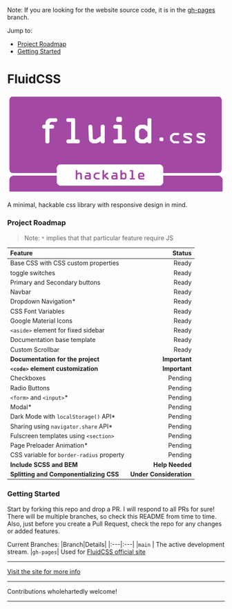 Note: If you are looking for the website source code, it is in the [gh-pages](https://github.com/nikhilmwarrier/fluidcss/tree/gh-pages/) branch.

Jump to:

- [Project Roadmap](https://github.com/nikhilmwarrier/fluidcss/blob/main/README.md#project-roadmap)
- [Getting Started](https://github.com/nikhilmwarrier/fluidcss/blob/main/README.md#getting-started)

# FluidCSS
![FluidCSS_banner](https://github.com/nikhilmwarrier/fluidcss/blob/gh-pages/res/fluidcss%20-%20banner.png)

A minimal, hackable css library with responsive design in mind.

### Project Roadmap

 > Note: `*` implies that that particular feature require JS

 |Feature|Status|
 |:---|---:|
 |Base CSS with CSS custom properties|Ready|
 |toggle switches|Ready|
 |Primary and Secondary buttons|Ready|
 |Navbar|Ready|
 |Dropdown Navigation*|Ready|
 |CSS Font Variables|Ready|
 |Google Material Icons|Ready|
 |`<aside>` element for fixed sidebar|Ready|
 |Documentation base template|Ready|
 |Custom Scrollbar|Ready|
 |__Documentation for the project__|__Important__|
 |__`<code>` element customization__|__Important__|
 |Checkboxes| Pending|
 |Radio Buttons|Pending|
 |`<form>` and `<input>`*|Pending|
 |Modal*|Pending|
 |Dark Mode with `localStorage()` API*|Pending|
 |Sharing using `navigator.share` API*|Pending|
 |Fulscreen templates using `<section>`|Pending|
 |Page Preloader Animation*|Pending|
 |CSS variable for `border-radius` property|Pending|
 |__Include SCSS and BEM__|__Help Needed__|
 |__Splitting and Componentializing CSS__|__Under Consideration__|
 
 
 ### Getting Started
 Start by forking this repo and drop a PR. I will respond to all PRs for sure!
 There will be multiple branches, so check this README from time to time.
 Also, just before you create a Pull Request, check the repo for any changes or added features.
 
 Current Branches:
 |Branch|Details|
 |:---|:---|
 |`main` | The active development stream.
 |`gh-pages`| Used for [FluidCSS official site](https://nikhilmwarrier.github.io/fluidcss) 
***
[Visit the site for more info](https://nikhilmwarrier.github.io/fluidcss)
***
Contributions wholehartedly welcome!
***
